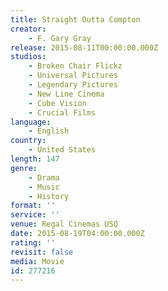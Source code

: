 ```yaml
---
title: Straight Outta Compton
creator:
    - F. Gary Gray
release: 2015-08-11T00:00:00.000Z
studios:
    - Broken Chair Flickz
    - Universal Pictures
    - Legendary Pictures
    - New Line Cinema
    - Cube Vision
    - Crucial Films
language:
    - English
country:
    - United States
length: 147
genre:
    - Drama
    - Music
    - History
format: ''
service: ''
venue: Regal Cinemas USQ
date: 2015-08-19T04:00:00.000Z
rating: ''
revisit: false
media: Movie
id: 277216
---
```



